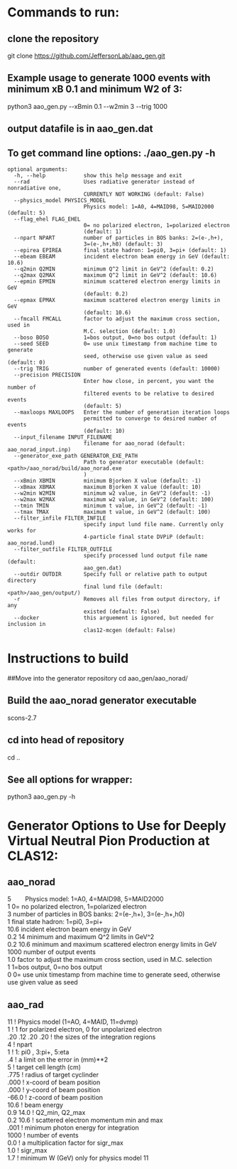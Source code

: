 # Commands to run:

## clone the repository
git clone https://github.com/JeffersonLab/aao_gen.git
 
## Example usage to generate 1000 events with minimum xB 0.1 and minimum W2 of 3:
python3 aao_gen.py --xBmin 0.1 --w2min 3 --trig 1000  
## output datafile is in aao_gen.dat

## To get command line options: ./aao_gen.py -h

```
optional arguments:
  -h, --help            show this help message and exit
  --rad                 Uses radiative generator instead of nonradiative one,
                        CURRENTLY NOT WORKING (default: False)
  --physics_model PHYSICS_MODEL
                        Physics model: 1=A0, 4=MAID98, 5=MAID2000 (default: 5)
  --flag_ehel FLAG_EHEL
                        0= no polarized electron, 1=polarized electron
                        (default: 1)
  --npart NPART         number of particles in BOS banks: 2=(e-,h+),
                        3=(e-,h+,h0) (default: 3)
  --epirea EPIREA       final state hadron: 1=pi0, 3=pi+ (default: 1)
  --ebeam EBEAM         incident electron beam energy in GeV (default: 10.6)
  --q2min Q2MIN         minimum Q^2 limit in GeV^2 (default: 0.2)
  --q2max Q2MAX         maximum Q^2 limit in GeV^2 (default: 10.6)
  --epmin EPMIN         minimum scattered electron energy limits in GeV
                        (default: 0.2)
  --epmax EPMAX         maximum scattered electron energy limits in GeV
                        (default: 10.6)
  --fmcall FMCALL       factor to adjust the maximum cross section, used in
                        M.C. selection (default: 1.0)
  --boso BOSO           1=bos output, 0=no bos output (default: 1)
  --seed SEED           0= use unix timestamp from machine time to generate
                        seed, otherwise use given value as seed (default: 0)
  --trig TRIG           number of generated events (default: 10000)
  --precision PRECISION
                        Enter how close, in percent, you want the number of
                        filtered events to be relative to desired events
                        (default: 5)
  --maxloops MAXLOOPS   Enter the number of generation iteration loops
                        permitted to converge to desired number of events
                        (default: 10)
  --input_filename INPUT_FILENAME
                        filename for aao_norad (default: aao_norad_input.inp)
  --generator_exe_path GENERATOR_EXE_PATH
                        Path to generator executable (default: <path>/aao_norad/build/aao_norad.exe
                        )
  --xBmin XBMIN         minimum Bjorken X value (default: -1)
  --xBmax XBMAX         maximum Bjorken X value (default: 10)
  --w2min W2MIN         minimum w2 value, in GeV^2 (default: -1)
  --w2max W2MAX         maximum w2 value, in GeV^2 (default: 100)
  --tmin TMIN           minimum t value, in GeV^2 (default: -1)
  --tmax TMAX           maximum t value, in GeV^2 (default: 100)
  --filter_infile FILTER_INFILE
                        specify input lund file name. Currently only works for
                        4-particle final state DVPiP (default: aao_norad.lund)
  --filter_outfile FILTER_OUTFILE
                        specify processed lund output file name (default:
                        aao_gen.dat)
  --outdir OUTDIR       Specify full or relative path to output directory
                        final lund file (default: <path>/aao_gen/output/)
  -r                    Removes all files from output directory, if any
                        existed (default: False)
  --docker              this arguement is ignored, but needed for inclusion in
                        clas12-mcgen (default: False)

```
# Instructions to build
##Move into the generator repository
cd aao_gen/aao_norad/

## Build the aao_norad generator executable
scons-2.7

## cd into head of repository
cd ..

## See all options for wrapper:
python3 aao_gen.py -h


#  Generator Options to Use for Deeply Virtual Neutral Pion Production at CLAS12:
## aao_norad

5 &nbsp;&nbsp;&nbsp;&nbsp;&nbsp;&nbsp; Physics model: 1=A0, 4=MAID98, 5=MAID2000  
1             0= no polarized electron, 1=polarized electron  
3             number of particles in BOS banks: 2=(e-,h+), 3=(e-,h+,h0)  
1             final state hadron: 1=pi0, 3=pi+  
10.6          incident electron beam energy in GeV  
0.2 14        minimum and maximum Q^2 limits in GeV^2  
0.2 10.6      minimum and maximum scattered electron energy limits in GeV  
1000          number of output events  
1.0           factor to adjust the maximum cross section, used in M.C. selection  
1             1=bos output, 0=no bos output  
0             0= use unix timestamp from machine time to generate seed, otherwise use given value as seed


## aao_rad

11                ! Physics model (1=AO, 4=MAID, 11=dvmp)  
1	                !  1 for polarized electron, 0 for unpolarized electron  
.20 .12 .20 .20   ! the sizes of the integration regions  
4                 ! npart  
1                 ! 1: pi0 , 3:pi+, 5:eta  
.4                ! a limit on the error in (mm)**2  
5                 ! target cell length (cm)  
.775              ! radius of target cyclinder  
.000              ! x-coord of beam position  
.000              ! y-coord of beam position  
-66.0             ! z-coord of beam position  
10.6              ! beam energy  
0.9 14.0          ! Q2_min, Q2_max  
0.2 10.6          ! scattered electron momentum min and max  
.001              ! minimum photon energy for integration  
1000              ! number of events  
0.0                ! a multiplication factor for sigr_max                  
1.0               ! sigr_max  
1.7		             ! minimum W (GeV) only for physics model 11
